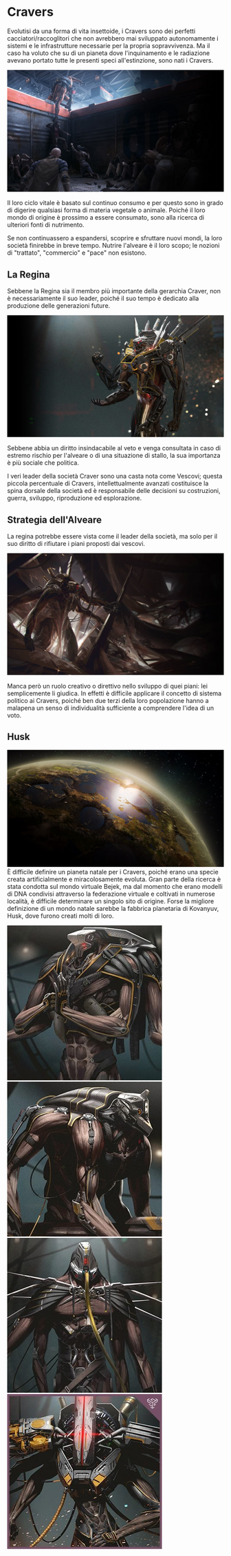 # Cravers
Evolutisi da una forma di vita insettoide, i Cravers sono dei perfetti cacciatori/raccoglitori che non avrebbero mai sviluppato autonomamente i sistemi e le infrastrutture necessarie per la propria sopravvivenza.
Ma il caso ha voluto che su di un pianeta dove l'inquinamento e le radiazione avevano portato tutte le presenti speci all'estinzione, sono nati i Cravers.

![](../../assets/custom_theme/space/images/cravers/1.jpg)

Il loro ciclo vitale è basato sul continuo consumo e per questo sono in grado di digerire qualsiasi forma di materia vegetale o animale. Poiché il loro mondo di origine è prossimo a essere consumato, sono alla ricerca di ulteriori fonti di nutrimento.

Se non continuassero a espandersi, scoprire e sfruttare nuovi mondi, la loro società finirebbe in breve tempo. Nutrire l'alveare è il loro scopo; le nozioni di "trattato", "commercio" e "pace" non esistono.

## La Regina
Sebbene la Regina sia il membro più importante della gerarchia Craver, non è necessariamente il suo leader, poiché il suo tempo è dedicato alla produzione delle generazioni future.

![](../../assets/custom_theme/space/images/cravers/2.jpg)

Sebbene abbia un diritto insindacabile al veto e venga consultata in caso di estremo rischio per l'alveare o di una situazione di stallo, la sua importanza è più sociale che politica.

I veri leader della società Craver sono una casta nota come Vescovi; questa piccola percentuale di Cravers, intellettualmente avanzati costituisce la spina dorsale della società ed è responsabile delle decisioni su costruzioni, guerra, sviluppo, riproduzione ed esplorazione.

## Strategia dell'Alveare
La regina potrebbe essere vista come il leader della società, ma solo per il suo diritto di rifiutare i piani proposti dai vescovi.

![](../../assets/custom_theme/space/images/cravers/4.jpg)

Manca però un ruolo creativo o direttivo nello sviluppo di quei piani: lei semplicemente li giudica. In effetti è difficile applicare il concetto di sistema politico ai Cravers, poiché ben due terzi della loro popolazione hanno a malapena un senso di individualità sufficiente a comprendere l'idea di un voto.

## Husk
![](../../assets/custom_theme/space/images/cravers/3.jpg)
È difficile definire un pianeta natale per i Cravers, poiché erano una specie creata artificialmente e miracolosamente evoluta. Gran parte della ricerca è stata condotta sul mondo virtuale Bejek, ma dal momento che erano modelli di DNA condivisi attraverso la federazione virtuale e coltivati ​​in numerose località, è difficile determinare un singolo sito di origine. Forse la migliore definizione di un mondo natale sarebbe la fabbrica planetaria di Kovanyuv, Husk, dove furono creati molti di loro.



![](../../assets/custom_theme/space/images/cravers/8.jpg) ![](../../assets/custom_theme/space/images/cravers/7.jpg) ![](../../assets/custom_theme/space/images/cravers/6.jpg) ![](../../assets/custom_theme/space/images/cravers/5.jpg)
